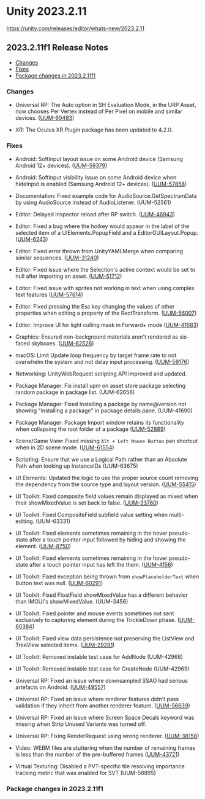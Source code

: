 # Unity 2023.2.11

https://unity.com/releases/editor/whats-new/2023.2.11

## 2023.2.11f1 Release Notes

- [Changes](#changes)
- [Fixes](#fixes)
- [Package changes in 2023.2.11f1](#package-changes-in-2023211f1)


### Changes

*   Universal RP: The Auto option in SH Evaluation Mode, in the URP Asset, now chooses Per Vertex instead of Per Pixel on mobile and similar devices. ([UUM-60483](https://issuetracker.unity3d.com/issues/auto-sh-evaluation-mode-doesnt-use-per-vertex-on-mobile-and-switch))
    
*   XR: The Oculus XR Plugin package has been updated to 4.2.0.
    

### Fixes

*   Android: SoftInput layout issue on some Android device (Samsung Android 12+ devices). ([UUM-59379](https://issuetracker.unity3d.com/issues/android-keyboard-inconsistently-does-not-fully-expand-when-interacting-with-a-tmpro-text-input-field))
    
*   Android: SoftInput visibility issue on some Android device when hideInput is enabled (Samsung Android 12+ devices). ([UUM-57858](https://issuetracker.unity3d.com/issues/android-keyboard-is-not-popping-up-after-closing-it-a-few-times-in-the-player-when-hide-mobile-input-is-enabled))
    
*   Documentation: Fixed example code for AudioSource.GetSpectrumData by using AudioSource instead of AudioListener. (UUM-52561)
    
*   Editor: Delayed inspector reload after RP switch. ([UUM-46943](https://issuetracker.unity3d.com/issues/macos-console-displays-errors-when-tree-object-is-added-in-urp-project))
    
*   Editor: Fixed a bug where the hotkey would appear in the label of the selected item of a UIElements.PopupField and a EditorGUILayout.Popup. ([UUM-6243](https://issuetracker.unity3d.com/issues/declared-hotkeys-are-not-working-in-the-popup-menu))
    
*   Editor: Fixed error thrown from UnityYAMLMerge when comparing similar sequences. ([UUM-31240](https://issuetracker.unity3d.com/issues/vector-too-long-error-is-thrown-when-using-unityyamlmerge))
    
*   Editor: Fixed issue where the Selection's active context would be set to null after importing an asset. ([UUM-51712](https://issuetracker.unity3d.com/issues/uninstantiated-asset-gets-displayed-in-the-inspector-after-saving-scene-changes-when-a-gameobject-with-exposedreferences-is-selected-while-saving))
    
*   Editor: Fixed issue with sprites not working in text when using complex text features ([UUM-57614](https://issuetracker.unity3d.com/issues/the-tag-inserted-image-from-a-sprite-asset-into-the-ui-builder-button-disappears-when-the-inlined-style-text-shadow-horizontal-or-vertical-offset-is-set-to-be-more-than-0-px))
    
*   Editor: Fixed pressing the Esc key changing the values of other properties when editing a property of the RectTransform. ([UUM-56007](https://issuetracker.unity3d.com/issues/the-esc-key-changes-the-value-of-an-unedited-property-when-editing-a-property-of-a-rect-transform-component-that-has-its-anchor-preset-set-to-stretch))
    
*   Editor: Improve UI for light culling mask in Forward+ mode ([UUM-41683](https://issuetracker.unity3d.com/issues/urp-light-culling-mask-does-not-work-when-using-forward-plus-rendering-path))
    
*   Graphics: Ensured non-background materials aren't rendered as six-faced skyboxes. ([UUM-62526](https://issuetracker.unity3d.com/issues/unlit-slash-texture-material-shader-is-not-rendered-if-added-as-a-skybox-in-lightning-settings))
    
*   macOS: Limit Update loop frequency by target frame rate to not overwhelm the system and not delay input processing. ([UUM-59176](https://issuetracker.unity3d.com/issues/mouse-and-keyboard-button-inputs-are-delayed-when-in-the-player-on-macos))
    
*   Networking: UnityWebRequest scripting API improved and updated.
    
*   Package Manager: Fix install upm on asset store package selecting random package in package list. (UUM-62656)
    
*   Package Manager: Fixed Installing a package by name@version not showing "installing a package" in package details pane. (UUM-41690)
    
*   Package Manager: Package Import window retains its functionality when collapsing the root folder of a package ([UUM-52889](https://issuetracker.unity3d.com/issues/folders-become-no-longer-visible-in-the-import-unity-package-window-when-importing-the-ui-toolkit-sample-dragon-crashers-asset-package-and-collapsing-the-assets-folder))
    
*   Scene/Game View: Fixed missing `Alt + Left Mouse Button` pan shortcut when in 2D scene mode. ([UUM-61554](https://issuetracker.unity3d.com/issues/the-orbit-tool-activates-instead-of-the-view-tool-in-2d-mode-when-the-option-alt-on-windows-button-is-held-and-dragged-with-the-left-mouse-button))
    
*   Scripting: Ensure that we use a Logical Path rather than an Absolute Path when looking up InstanceIDs (UUM-63675)
    
*   UI Elements: Updated the logic to use the proper source count removing the dependency from the source type and layout version. ([UUM-55415](https://issuetracker.unity3d.com/issues/the-scriptableobjects-listview-array-size-is-bigger-than-the-current-amount-of-elements-placed-in-it-by-one))
    
*   UI Toolkit: Fixed composite field values remain displayed as mixed when their showMixedValue is set back to false. ([UUM-33760](https://issuetracker.unity3d.com/issues/composite-field-values-remain-displayed-as-mixed-when-their-showmixedvalue-is-set-back-to-false))
    
*   UI Toolkit: Fixed CompositeField subfield value setting when multi-editing. (UUM-63331)
    
*   UI Toolkit: Fixed elements sometimes remaining in the hover pseudo-state after a touch pointer input followed by hiding and showing the element. ([UUM-8750](https://issuetracker.unity3d.com/issues/hover-gets-stuck-when-using-touch-and-setting-the-button-display-to-none-and-then-flex))
    
*   UI Toolkit: Fixed elements sometimes remaining in the hover pseudo-state after a touch pointer input has left the them. ([UUM-4156](https://issuetracker.unity3d.com/issues/ui-toolkit-mobile-last-hovered-ui-toolkit-button-is-getting-pressed-when-its-not-being-pressed))
    
*   UI Toolkit: Fixed exception being thrown from `showPlaceholderText` when Button text was null. ([UUM-60291](https://issuetracker.unity3d.com/issues/nullreferenceexception-is-thrown-in-the-console-when-creating-a-button-with-text-set-to-null-in-a-ui-document))
    
*   UI Toolkit: Fixed FloatField showMixedValue has a different behavior than IMGUI's showMixedValue. (UUM-3456)
    
*   UI Toolkit: Fixed pointer and mouse events sometimes not sent exclusively to capturing element during the TrickleDown phase. ([UUM-60384](https://issuetracker.unity3d.com/issues/pointermoveevent-is-not-called-when-dragging-the-cursor-over-a-ui-document))
    
*   UI Toolkit: Fixed view data persistence not preserving the ListView and TreeView selected items. ([UUM-29291](https://issuetracker.unity3d.com/issues/listview-item-is-deselected-when-entering-play-mode))
    
*   UI Toolkit: Removed instable test case for AddNode (UUM-42968)
    
*   UI Toolkit: Removed instable test case for CreateNode (UUM-42969)
    
*   Universal RP: Fixed an issue where downsampled SSAO had serious artefacts on Android. ([UUM-49557](https://issuetracker.unity3d.com/issues/ssao-from-depth-recreating-normals-doesnt-work-on-android))
    
*   Universal RP: Fixed an issue where renderer features didn't pass validation if they inherit from another renderer feature. ([UUM-56639](https://issuetracker.unity3d.com/issues/render-features-that-do-not-directly-inherit-from-scriptablerendererfeature-do-not-pass-validation-when-scriptablerendererdata-dot-validaterendererfeatures-runs))
    
*   Universal RP: Fixed an issue where Screen Space Decals keyword was missing when Strip Unused Variants was turned off.
    
*   Universal RP: Fixing RenderRequest using wrong renderer. ([UUM-38158](https://issuetracker.unity3d.com/issues/depth-is-not-rendered-in-a-depth-only-camera-which-is-set-up-by-a-custom-script))
    
*   Video: WEBM files are stuttering when the number of remaining frames is less than the number of the pre-buffered frames ([UUM-43721](https://issuetracker.unity3d.com/issues/webm-files-are-stuttering-when-the-number-of-remaining-frames-is-less-than-the-number-of-the-pre-buffered-frames))
    
*   Virtual Texturing: Disabled a PVT-specific tile resolving importance tracking metric that was enabled for SVT (UUM-58895)
    

### Package changes in 2023.2.11f1